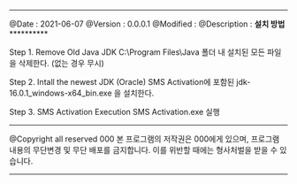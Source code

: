 ****************************************************************************
@Date : 2021-06-07
@Version : 0.0.0.1
@Modified :
@Description : 
****************************설치 방법**************************************

Step 1. Remove Old Java JDK
	C:\Program Files\Java 폴더 내 설치된 모든 파일을 삭제한다. (없는 경우 무시)

Step 2. Intall the newest JDK (Oracle)
	SMS Activation에 포함된 jdk-16.0.1_windows-x64_bin.exe 을 설치한다.

Step 3. SMS Activation Execution
	SMS Activation.exe 실행

****************************************************************************
@Copyright all reserved 000
본 프로그램의 저작권은 000에게 있으며, 프로그램 내용의 무단변경 및 무단 배포를 금지합니다. 
이를 위반할 때에는 형사처벌을 받을 수 있습니다.  
****************************************************************************
